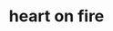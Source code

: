 ---
layout: smileys&emotion
title: heart on fire
emoji: heart_on_fire
permalink: ❤️‍🔥.html
image: assets/img/3moji/heart_on_fire.png
---